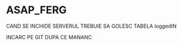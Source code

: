 # ASAP_FERG
CAND SE INCHIDE SERVERUL TREBUIE SA GOLESC TABELA loggedIN


INCARC PE GIT DUPA CE MANANC
